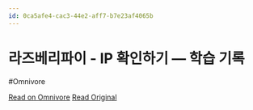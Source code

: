 ```yaml
---
id: 0ca5afe4-cac3-44e2-aff7-b7e23af4065b
---
```


# 라즈베리파이 - IP 확인하기 — 학습 기록
#Omnivore

[Read on Omnivore](https://omnivore.app/me/ip-18dda6b1d33)
[Read Original](https://rottk.tistory.com/entry/%EB%9D%BC%EC%A6%88%EB%B2%A0%EB%A6%AC%ED%8C%8C%EC%9D%B4-IP-%ED%99%95%EC%9D%B8%ED%95%98%EA%B8%B0)

